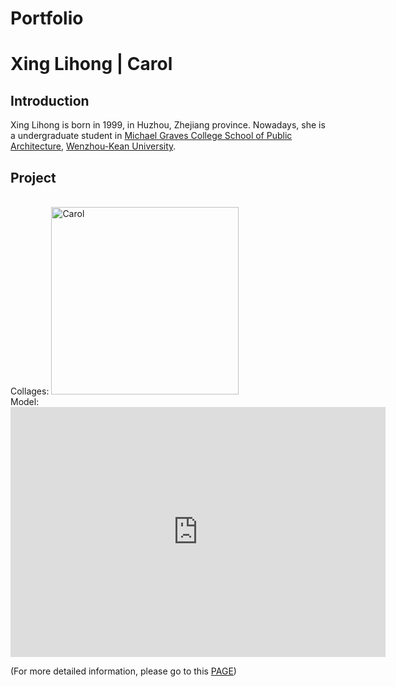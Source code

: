 # Portfolio

# Xing Lihong | Carol

## Introduction
 Xing Lihong is born in 1999, in Huzhou, Zhejiang province. Nowadays, she is a undergraduate student in [Michael Graves College School of Public Architecture](http://design.wku.edu.cn/), [Wenzhou-Kean University](https://wku.edu.cn/). <br/>


## Project
<br>
Collages:
 <img alt="Carol" src="https://github.com/steenblikrs/2021-Spring-Studio/blob/gh-pages/students/Carol/Xing_Lihong_Lecture02.gif?raw=true" width="300">
<br>
Model:
<iframe width="600" height="400" allowfullscreen style="border-style:none;" src="https://cdn.pannellum.org/2.5/pannellum.htm#panorama=https%3A//xinglihongcarol.github.io/Portfolio/Image/Panorama_City_2021-04-16-17-44-41.jpg"></iframe>

(For more detailed information, please go to this [PAGE](https://lihongx.wixsite.com/my-site-6))
